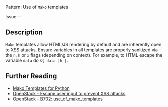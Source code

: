 Pattern: Use of `Mako` templates

Issue: -

## Description

`Mako` templates allow HTML/JS rendering by default and are
inherently open to XSS attacks. Ensure variables in all templates are
properly sanitized via the `n`, `h` or `x` flags (depending on context).
For example, to HTML escape the variable `data` do `${ data |h }`.

## Further Reading

* [Mako Templates for Python](http://www.makotemplates.org)
* [OpenStack - Escape user input to prevent XSS attacks](https://security.openstack.org/guidelines/dg_cross-site-scripting-xss.html)
* [OpenStack - B702: use_of_mako_templates](https://docs.openstack.org/developer/bandit/plugins/use_of_mako_templates.html)
